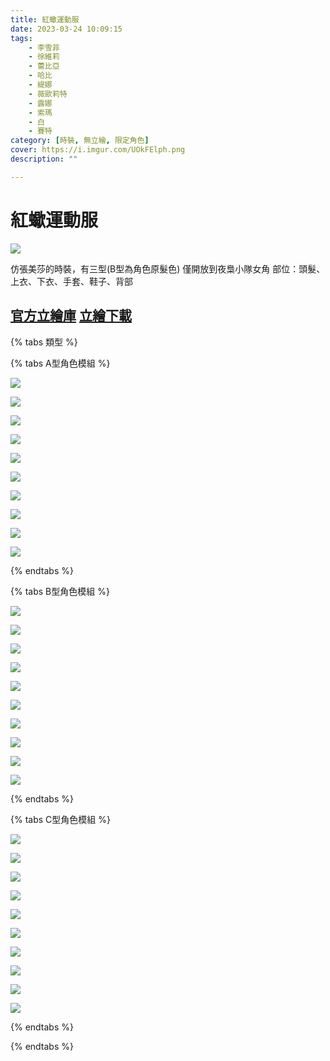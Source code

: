 ```yaml
---
title: 紅蠍運動服
date: 2023-03-24 10:09:15
tags:
    - 李雪菲
    - 徐維莉
    - 蕾比亞
    - 哈比
    - 緹娜
    - 薇歐莉特
    - 露娜
    - 索瑪
    - 白
    - 賽特
category: [時裝, 無立繪, 限定角色]
cover: https://i.imgur.com/UOkFElph.png
description: ""

---
```

# 紅蠍運動服

![](https://i.imgur.com/UOkFElp.png)

仿張美莎的時裝，有三型(B型為角色原髮色)
僅開放到夜梟小隊女角
部位：頭髮、上衣、下衣、手套、鞋子、背部


[官方立繪庫](https://www.naddic.co.kr/ko/game/cls/fansitekit)
[立繪下載](https://closers.vod.nexoncdn.co.kr/site/fansitekit/Closers_FansiteKit_InWonderLand_210302_objaqz.zip)
---

{% tabs 類型 %}
<!-- tab 模組A型-->
{% tabs A型角色模組 %}
<!-- tab 李雪菲(Seulbi)-->
[![](https://i.imgur.com/NnGiONf.png)](https://i.imgur.com/NnGiONf.png)
<!-- endtab -->
<!-- tab 徐維莉(Yuri)-->
[![](https://i.imgur.com/pz2AcB1.png)](https://i.imgur.com/pz2AcB1.png)
<!-- endtab -->
<!-- tab 蕾比雅(Levia)-->
[![](https://i.imgur.com/fOWyHwd.png)](https://i.imgur.com/fOWyHwd.png)
<!-- endtab -->
<!-- tab 哈比(Harpy)-->
[![](https://i.imgur.com/7sYkkLl.png)](https://i.imgur.com/7sYkkLl.png)
<!-- endtab -->
<!-- tab 緹娜(Tina)-->
[![](https://i.imgur.com/nqyU95i.png)](https://i.imgur.com/nqyU95i.png)
<!-- endtab -->
<!-- tab 薇歐莉特(Violet)-->
[![](https://i.imgur.com/Sde1yMl.png)](https://i.imgur.com/Sde1yMl.png)
<!-- endtab -->
<!-- tab 露娜(Luna)-->
[![](https://i.imgur.com/GWI7Gig.png)](https://i.imgur.com/GWI7Gig.png)
<!-- endtab -->
<!-- tab 索瑪(Soma)-->
[![](https://i.imgur.com/fw0ruSo.png)](https://i.imgur.com/fw0ruSo.png)
<!-- endtab -->
<!-- tab 白(Bai)-->
[![](https://i.imgur.com/N3MhAF5.png)](https://i.imgur.com/N3MhAF5.png)
<!-- endtab -->
<!-- tab 賽特(Seth)-->
[![](https://i.imgur.com/oXRYiE4.png)](https://i.imgur.com/oXRYiE4.png)
<!-- endtab -->
{% endtabs %}
<!-- endtab -->

<!-- tab 模組B型-->
{% tabs B型角色模組 %}
<!-- tab 李雪菲(Seulbi)-->
[![](https://i.imgur.com/k1JylFF.png)](https://i.imgur.com/k1JylFF.png)
<!-- endtab -->
<!-- tab 徐維莉(Yuri)-->
[![](https://i.imgur.com/VZ2KGO4.png)](https://i.imgur.com/VZ2KGO4.png)
<!-- endtab -->
<!-- tab 蕾比雅(Levia)-->
[![](https://i.imgur.com/bJkknLk.png)](https://i.imgur.com/bJkknLk.png)
<!-- endtab -->
<!-- tab 哈比(Harpy)-->
[![](https://i.imgur.com/4d1WFtS.png)](https://i.imgur.com/4d1WFtS.png)
<!-- endtab -->
<!-- tab 緹娜(Tina)-->
[![](https://i.imgur.com/v0wHFGN.png)](https://i.imgur.com/v0wHFGN.png)
<!-- endtab -->
<!-- tab 薇歐莉特(Violet)-->
[![](https://i.imgur.com/m0jMBkt.png)](https://i.imgur.com/m0jMBkt.png)
<!-- endtab -->
<!-- tab 露娜(Luna)-->
[![](https://i.imgur.com/WFfD2B5.png)](https://i.imgur.com/WFfD2B5.png)
<!-- endtab -->
<!-- tab 索瑪(Soma)-->
[![](https://i.imgur.com/b5770GP.png)](https://i.imgur.com/b5770GP.png)
<!-- endtab -->
<!-- tab 白(Bai)-->
[![](https://i.imgur.com/ufRycFx.png)](https://i.imgur.com/ufRycFx.png)
<!-- endtab -->
<!-- tab 賽特(Seth)-->
[![](https://i.imgur.com/VoMNVHt.png)](https://i.imgur.com/VoMNVHt.png)
<!-- endtab -->
{% endtabs %}
<!-- endtab -->

<!-- tab 模組C型-->
{% tabs C型角色模組 %}
<!-- tab 李雪菲(Seulbi)-->
[![](https://i.imgur.com/o8aQuaU.png)](https://i.imgur.com/o8aQuaU.png)
<!-- endtab -->
<!-- tab 徐維莉(Yuri)-->
[![](https://i.imgur.com/43dbv2i.png)](https://i.imgur.com/43dbv2i.png)
<!-- endtab -->
<!-- tab 蕾比雅(Levia)-->
[![](https://i.imgur.com/xBWgzMt.png)](https://i.imgur.com/xBWgzMt.png)
<!-- endtab -->
<!-- tab 哈比(Harpy)-->
[![](https://i.imgur.com/XxYBgL7.png)](https://i.imgur.com/XxYBgL7.png)
<!-- endtab -->
<!-- tab 緹娜(Tina)-->
[![](https://i.imgur.com/suweap9.png)](https://i.imgur.com/suweap9.png)
<!-- endtab -->
<!-- tab 薇歐莉特(Violet)-->
[![](https://i.imgur.com/mffZE8E.png)](https://i.imgur.com/mffZE8E.png)
<!-- endtab -->
<!-- tab 露娜(Luna)-->
[![](https://i.imgur.com/PzsqyIp.png)](https://i.imgur.com/PzsqyIp.png)
<!-- endtab -->
<!-- tab 索瑪(Soma)-->
[![](https://i.imgur.com/kWKCxLC.png)](https://i.imgur.com/kWKCxLC.png)
<!-- endtab -->
<!-- tab 白(Bai)-->
[![](https://i.imgur.com/EI3adlp.png)](https://i.imgur.com/EI3adlp.png)
<!-- endtab -->
<!-- tab 賽特(Seth)-->
[![](https://i.imgur.com/htHXoGs.png)](https://i.imgur.com/htHXoGs.png)
<!-- endtab -->
{% endtabs %}
<!-- endtab -->

{% endtabs %}